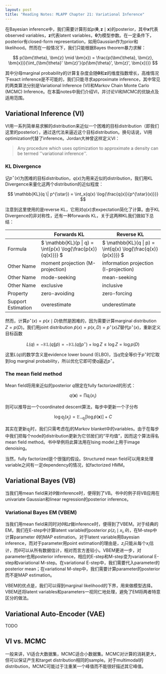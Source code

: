 ```yaml
---
layout: post
title: "Reading Notes: MLAPP Chapter 21: Variational Inference"
---
```


$$
\newcommand{\bm}[1]{\boldsymbol{#1}}
$$

在Bayesian inference中，我们需要计算形如$p(\bm{\theta}, \bm{z} \mid \bm{x})$的posterior，其中$\bm{x}$代表observed variables，$\bm{z}$代表latent variables，$\bm{\theta}$为模型参数。在一定条件下，posterior有closed-form representation，如用Gaussian作为prior和likelihood。然而在一般情况下，我们只能根据Bayes theorem暴力求解：

$$ p(\bm{\theta}, \bm{z} \mid \bm{x}) = \frac{p(\bm{\theta}, \bm{z}, \bm{x})}{\int_{\bm{\theta}' \bm{z}'}{p(\bm{\theta}', \bm{z}', \bm{x})}} $$

其中分母marginal probability的计算复杂度会随$\bm{\theta}$和$\bm{z}$的维度指数增长，高维情况下exact inference是不可能的，我们只能寻求approximate inference，其中常见的两类算法分别是Variational Inference (VI)和Markov Chain Monte Carlo (MCMC) Inference。在本篇notes中我们介绍VI，并讨论VI和MCMC的优缺点及适用范围。

## Variational Inference (VI)

VI用一系列简单易求解的distribution来近似一个困难的目标distribution（即我们这里的posterior），通过迭代法来逼近这个目标distribution。换句话说，VI用optimization代替了inference。Jordan大神曾这样定义VI：
> Any procedure which uses optimization to approximate a density can be termed ''variational inference''. 

### KL Divergence

记$p^{\star}(x)$为困难的目标distribution，$q(x)$为用来近似的distribution，我们用KL Divergence来量化这两个distribution的近似程度：

$$ \mathbb{KL}(q \| p^{\star}) = \int_x{q(x) \log{\frac{q(x)}{p^{\star}(x)}}} $$

注意到这里使用的是reverse KL，它用对$q(x)$求expectation简化了计算。由于KL Divergence的非对称性，还有一种forwards KL，关于这两种KL我们做如下总结：

| | Forwards KL | Reverse KL |
| --- | --- | --- |
| Formula | $ \mathbb{KL}(p \| q) = \int{p(x) \log{\frac{p(x)}{q(x)}}} $ | $ \mathbb{KL}(q \| p) = \int{q(x) \log{\frac{q(x)}{p(x)}}} $ |
| Other Name | moment projection (M-projection) | information projection (I-projection) |
| Other Name | mode-seeking | mean-seeking |
| Other Name | exclusive | inclusive |
| Property | zero-avoiding | zero-forcing |
| Support Estimation | overestimate | underestimate |

然而，计算$p^{\star}(x) = p(x \mid D)$依然是困难的，因为需要计算marginal distribution $Z = p(D)$。我们用joint distribution $\tilde{p}(x) = p(x, D) = p^{\star}(x) Z$替代$p^{\star}(x)$，重新定义目标函数

$$ L(q) = -\mathbb{KL}(q \| \tilde{p}) = -\mathbb{KL}(q \| p^{\star}) + \log{Z} \le \log{Z} = \log{p(D)} $$

这里$L(q)$的数学含义是evidence lower bound (ELBO)，当$q$完全等价于$p^{\star}$时它取到log marginal probability，所以优化它即可使$q$逼近$p^{\star}$。

### The mean field method

Mean field将用来近似的posterior $q$限定在fully factorized的形式：

$$ q(\bm{x}) = \prod{q_i(x_i)} $$

则可以推导出一个coordinated descent算法，每步中更新一个子分布

$$ \log{q_j(x_j)} = \mathbb{E}_{-q_j}{[\log{\tilde{p}(\bm{x})}]} + C $$

其实在更新$q_j$时，我们只需考虑在$j$的Markov blanket中的variables。由于在每步中我们把每个node的distribution更新为它邻居们的“平均值”，因而这个算法得名mean field method。书中举例将此算法用在Ising model上用于image denoising。

当然，fully factorized是个很强的假设。Structured mean field可以用来处理variable之间有一定dependency的情况，如factorized HMM。

## Variational Bayes (VB)

当我们用mean field来对$\theta$做inference时，便得到了VB。书中的例子将VB应用在univariate Gaussian和linear regression的posterior inference。

### Variational Bayes EM (VBEM)

当我们用mean field来同时对$\theta$和$z$做inference时，便得到了VBEM。对于经典的EM，我们在E-step中计算latent variable的posterior $p(z_i \mid x_i, \theta)$，在M-step中计算parameter $\theta$的MAP estimation。对于latent variable用Bayesian inference，而对于parameter用point estimation的理由是，$z_i$只能从每个$x_i$估计，而$\theta$可以从所有数据估计，相对而言方差较小。VBEM更进一步，对parameter也用posterior inference，相应的E-step和M-step变为variational E-step和variational M-step。在variational E-step中，我们需要代入parameter的posterior mean；在variational M-step中，我们需要计算parameter的posterior而不是MAP estimation。

VBEM的优点是，我们可以得到marginal likelihood的下界，用来做模型选择。VBEM还将latent variables和parameters一视同仁地处理，避免了EM将两者特意区分的做法。

## Variational Auto-Encoder (VAE)

TODO

## VI vs. MCMC

一般来讲，VI适合大数据集，MCMC适合小数据集。MCMC对计算的消耗更大，但可以保证产生和target distribution相同的sample。对于multimodal的distribution，MCMC可能过于注重某一个峰值而不能很好描述其它峰值。